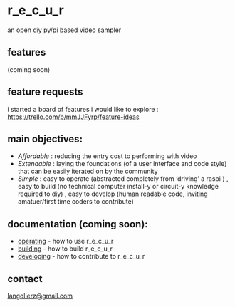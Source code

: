 # r_e_c_u_r
 an open diy py/pi based video sampler

## features

(coming soon)

## feature requests

i started a board of features i would like to explore : https://trello.com/b/mmJJFyrp/feature-ideas

## main objectives:

- *Affordable* : reducing the entry cost to performing with video
- *Extendable* : laying the foundations (of a user interface and code style) that can be easily iterated on by the community
- *Simple* : easy to operate (abstracted completely from ‘driving’ a raspi ) , easy to build (no technical computer install-y or circuit-y knowledge required to diy) , easy to develop (human readable code, inviting amatuer/first time coders to contribute)

## documentation (coming soon):

- [operating] - how to use r_e_c_u_r
- [building] - how to build r_e_c_u_r
- [developing] - how to contribute to r_e_c_u_r

## contact

langolierz@gmail.com

[operating]: documentation/operate_docs.md
[building]: documentation/build_docs.md
[developing]: documentation/develop_docs.md
